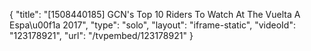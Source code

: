 {
    "title": "[1508440185] GCN's Top 10 Riders To Watch At The Vuelta A Espa\u00f1a 2017",
    "type": "solo",
    "layout": "iframe-static",
    "videoId": "123178921",
    "url": "\/tvpembed\/123178921"
}